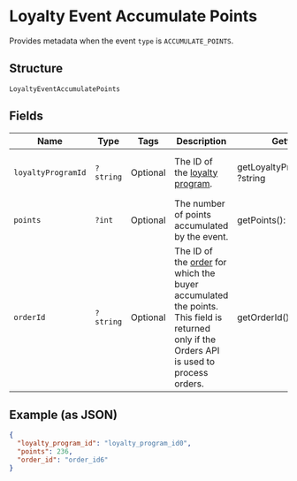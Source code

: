 
# Loyalty Event Accumulate Points

Provides metadata when the event `type` is `ACCUMULATE_POINTS`.

## Structure

`LoyaltyEventAccumulatePoints`

## Fields

| Name | Type | Tags | Description | Getter | Setter |
|  --- | --- | --- | --- | --- | --- |
| `loyaltyProgramId` | `?string` | Optional | The ID of the [loyalty program](#type-LoyaltyProgram). | getLoyaltyProgramId(): ?string | setLoyaltyProgramId(?string loyaltyProgramId): void |
| `points` | `?int` | Optional | The number of points accumulated by the event. | getPoints(): ?int | setPoints(?int points): void |
| `orderId` | `?string` | Optional | The ID of the [order](#type-Order) for which the buyer accumulated the points.<br>This field is returned only if the Orders API is used to process orders. | getOrderId(): ?string | setOrderId(?string orderId): void |

## Example (as JSON)

```json
{
  "loyalty_program_id": "loyalty_program_id0",
  "points": 236,
  "order_id": "order_id6"
}
```

